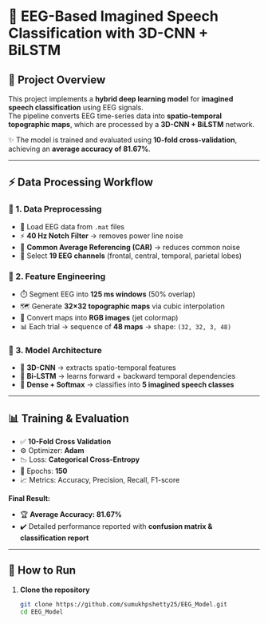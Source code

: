 # 🧠 EEG-Based Imagined Speech Classification with 3D-CNN + BiLSTM  

## 📌 Project Overview  
This project implements a **hybrid deep learning model** for **imagined speech classification** using EEG signals.  
The pipeline converts EEG time-series data into **spatio-temporal topographic maps**, which are processed by a **3D-CNN + BiLSTM** network.  

✨ The model is trained and evaluated using **10-fold cross-validation**, achieving an **average accuracy of 81.67%**.  

---

## ⚡ Data Processing Workflow  

### 🔹 1. Data Preprocessing  
- 📂 Load EEG data from `.mat` files  
- ⚡ **40 Hz Notch Filter** → removes power line noise  
- 🧹 **Common Average Referencing (CAR)** → reduces common noise  
- 🎯 Select **19 EEG channels** (frontal, central, temporal, parietal lobes)  

### 🔹 2. Feature Engineering  
- ⏱️ Segment EEG into **125 ms windows** (50% overlap)  
- 🗺️ Generate **32×32 topographic maps** via cubic interpolation  
- 🎨 Convert maps into **RGB images** (jet colormap)  
- 📊 Each trial → sequence of **48 maps** → shape: `(32, 32, 3, 48)`  

### 🔹 3. Model Architecture  
- 🧩 **3D-CNN** → extracts spatio-temporal features  
- 🔄 **Bi-LSTM** → learns forward + backward temporal dependencies  
- 🎯 **Dense + Softmax** → classifies into **5 imagined speech classes**  

---

## 📊 Training & Evaluation  

- ✅ **10-Fold Cross Validation**  
- ⚙️ Optimizer: **Adam**  
- 📉 Loss: **Categorical Cross-Entropy**  
- 🔁 Epochs: **150**  
- 📈 Metrics: Accuracy, Precision, Recall, F1-score  

**Final Result:**  
- 🏆 **Average Accuracy: 81.67%**  
- ✔️ Detailed performance reported with **confusion matrix & classification report**  

---

## 🚀 How to Run  

1. **Clone the repository**  
   ```bash
   git clone https://github.com/sumukhpshetty25/EEG_Model.git
   cd EEG_Model
